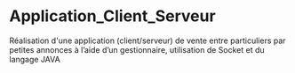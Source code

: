# Application_Client_Serveur
Réalisation d'une application (client/serveur) de vente entre particuliers par petites annonces à l’aide d’un
gestionnaire, utilisation de Socket et du langage JAVA
